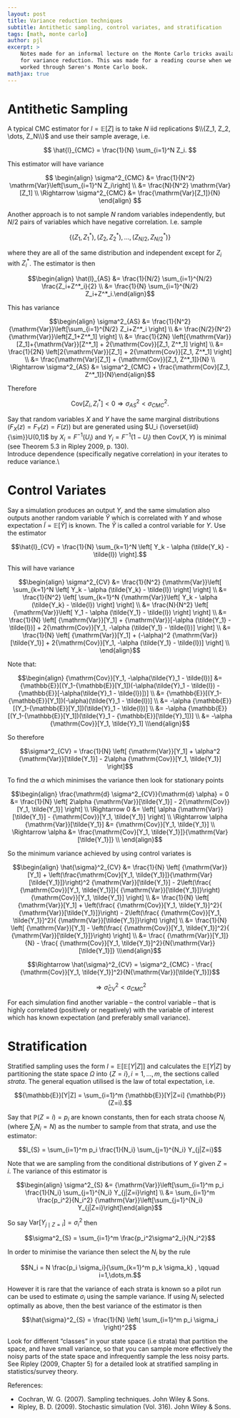 ```yaml
---
layout: post
title: Variance reduction techniques
subtitle: Antithetic sampling, control variates, and stratification
tags: [math, monte carlo]
author: pjl
excerpt: >
    Notes made for an informal lecture on the Monte Carlo tricks available
    for variance reduction. This was made for a reading course when we
    worked through Søren's Monte Carlo book.
mathjax: true
---
```



Antithetic Sampling
===================

A typical CMC estimator for $l = {\mathbb{E}}[Z]$ is to take $N$ iid
replications $\\{Z_1, Z_2, \dots, Z_N\\}$ and use their sample average,
i.e.

$$ \hat{l}_{CMC} = \frac{1}{N} \sum_{i=1}^N Z_i. $$

This estimator will have variance

$$
\begin{align}
\sigma^2_{CMC} &= \frac{1}{N^2} \mathrm{Var}\left[\sum_{i=1}^N Z_i\right] \\
&= \frac{N}{N^2} \mathrm{Var}[Z_1] \\
\Rightarrow \sigma^2_{CMC} &= \frac{\mathrm{Var}[Z_1]}{N}
\end{align}
$$


Another approach is to not sample $N$ random variables independently,
but $N/2$ pairs of variables which have negative correlation. I.e.
sample

$$\{ (Z_1, Z^*_1), (Z_2, Z^*_2), \dots, (Z_{N/2}, Z^*_{N/2}) \}$$

where they are all of the same distribution and independent except for
$Z_i$ with $Z^*_i$. The estimator is then

$$\begin{align}
    \hat{l}_{AS} &= \frac{1}{N/2} \sum_{i=1}^{N/2} \frac{Z_i+Z^*_i}{2} \\
        &= \frac{1}{N} \sum_{i=1}^{N/2} Z_i+Z^*_i.\end{align}$$

This has variance

$$\begin{align}
\sigma^2_{AS} &= \frac{1}{N^2} {\mathrm{Var}}\left[\sum_{i=1}^{N/2} Z_i+Z^*_i \right] \\
    &= \frac{N/2}{N^2} {\mathrm{Var}}\left[Z_1+Z^*_1] \right]  \\
    &= \frac{1}{2N} \left[{\mathrm{Var}}[Z_1]+{\mathrm{Var}}[Z^*_1] + 2{\mathrm{Cov}}[Z_1, Z^*_1] \right]  \\
    &= \frac{1}{2N} \left[2{\mathrm{Var}}[Z_1] + 2{\mathrm{Cov}}[Z_1, Z^*_1] \right]  \\
    &= \frac{\mathrm{Var}[Z_1] + {\mathrm{Cov}}[Z_1, Z^*_1]}{N} \\
\Rightarrow \sigma^2_{AS} &= \sigma^2_{CMC} + \frac{\mathrm{Cov}[Z_1, Z^*_1]}{N}\end{align}$$

Therefore

$${\mathrm{Cov}}[Z_i, Z^*_i] < 0 \Rightarrow \sigma^2_{AS} < \sigma^2_{CMC}.$$

Say that random variables $X$ and $Y$ have the same marginal
distributions ($F_X(z) = F_Y(z) = F(z)$) but are generated using
$U_i {\overset{iid}{\sim}}U(0,1)$ by $X_i = F^{-1}(U_i)$ and
$Y_i = F^{-1}(1-U_i)$ then ${\mathrm{Cov}}(X,Y)$ is minimal (see Theorem
5.3 in Ripley 2009, p. 130).\
Introduce dependence (specifically negative correlation) in your
iterates to reduce variance.\

Control Variates
================

Say a simulation produces an output $Y$, and the same simulation also
outputs another random variable $\tilde{Y}$ which is correlated with $Y$
and whose expectation $\tilde{l} = {\mathbb{E}}[\tilde{Y}]$ is known.
The $\tilde{Y}$ is called a control variable for $Y$. Use the estimator

$$\hat{l}_{CV}  = \frac{1}{N} \sum_{k=1}^N \left[ Y_k - \alpha (\tilde{Y_k} - \tilde{l}) \right].$$

This will have variance

$$\begin{align}
 \sigma^2_{CV} &= \frac{1}{N^2} {\mathrm{Var}}\left[ \sum_{k=1}^N \left[ Y_k - \alpha (\tilde{Y_k} - \tilde{l}) \right] \right] \\
 &= \frac{1}{N^2} \left[ \sum_{k=1}^N {\mathrm{Var}}\left[ Y_k - \alpha (\tilde{Y_k} - \tilde{l}) \right] \right] \\
  &= \frac{N}{N^2} \left[ {\mathrm{Var}}\left[ Y_1 - \alpha (\tilde{Y_1} - \tilde{l}) \right] \right] \\
  &= \frac{1}{N} \left[ {\mathrm{Var}}[Y_1] + {\mathrm{Var}}[-\alpha (\tilde{Y_1} - \tilde{l})] + 2{\mathrm{Cov}}[Y_1, -\alpha (\tilde{Y_1} - \tilde{l})] \right] \\
  &= \frac{1}{N} \left[ {\mathrm{Var}}[Y_1] + (-\alpha)^2 {\mathrm{Var}}[\tilde{Y_1}] + 2{\mathrm{Cov}}[Y_1, -\alpha (\tilde{Y_1} - \tilde{l})] \right] \\
 \end{align}$$

Note that:

$$\begin{align}
    {\mathrm{Cov}}[Y_1, -\alpha(\tilde{Y}_1 - \tilde{l})] &= {\mathbb{E}}[(Y_1-{\mathbb{E}}[Y_1])(-\alpha(\tilde{Y}_1 - \tilde{l}) - {\mathbb{E}}[-\alpha(\tilde{Y}_1 - \tilde{l})])] \\
    &= {\mathbb{E}}[(Y_1-{\mathbb{E}}[Y_1])(-\alpha)(\tilde{Y}_1 - \tilde{l})] \\
    &= -\alpha {\mathbb{E}}[(Y_1-{\mathbb{E}}[Y_1])(\tilde{Y}_1 - \tilde{l})] \\
    &= -\alpha {\mathbb{E}}[(Y_1-{\mathbb{E}}[Y_1])(\tilde{Y}_1 - {\mathbb{E}}[\tilde{Y}_1])] \\
    &= -\alpha {\mathrm{Cov}}[Y_1, \tilde{Y}_1] \\\end{align}$$

So therefore

$$\sigma^2_{CV} = \frac{1}{N} \left[ {\mathrm{Var}}[Y_1] + \alpha^2 {\mathrm{Var}}[\tilde{Y_1}] - 2\alpha {\mathrm{Cov}}[Y_1, \tilde{Y_1}] \right]$$

To find the $\alpha$ which minimises the variance then look for
stationary points

$$\begin{align}
 \frac{\mathrm{d} \sigma^2_{CV}}{\mathrm{d} \alpha} = 0 &= \frac{1}{N} \left[ 2\alpha {\mathrm{Var}}[\tilde{Y_1}] - 2{\mathrm{Cov}}[Y_1, \tilde{Y_1}] \right] \\
 \Rightarrow 0 &= \left[ \alpha {\mathrm{Var}}[\tilde{Y_1}] - {\mathrm{Cov}}[Y_1, \tilde{Y_1}] \right] \\
 \Rightarrow \alpha {\mathrm{Var}}[\tilde{Y_1}] &= {\mathrm{Cov}}[Y_1, \tilde{Y_1}] \\
 \Rightarrow \alpha  &= \frac{\mathrm{Cov}[Y_1, \tilde{Y_1}]}{\mathrm{Var}[\tilde{Y_1}]} \\
 \end{align}$$

So the minimum variance achieved by using control variates is

$$\begin{align}
    \hat{\sigma}^2_{CV} &= \frac{1}{N} \left[ {\mathrm{Var}}[Y_1] + \left(\frac{\mathrm{Cov}[Y_1, \tilde{Y_1}]}{\mathrm{Var}[\tilde{Y_1}]}\right)^2 {\mathrm{Var}}[\tilde{Y_1}] - 2\left(\frac{ {\mathrm{Cov}}[Y_1, \tilde{Y_1}]}{ {\mathrm{Var}}[\tilde{Y_1}]}\right) {\mathrm{Cov}}[Y_1, \tilde{Y_1}] \right] \\
    &= \frac{1}{N} \left[ {\mathrm{Var}}[Y_1] + \left(\frac{ {\mathrm{Cov}}[Y_1, \tilde{Y_1}]^2}{ {\mathrm{Var}}[\tilde{Y_1}]}\right) - 2\left(\frac{ {\mathrm{Cov}}[Y_1, \tilde{Y_1}]^2}{ {\mathrm{Var}}[\tilde{Y_1}]}\right) \right] \\
    &= \frac{1}{N} \left[ {\mathrm{Var}}[Y_1] - \left(\frac{ {\mathrm{Cov}}[Y_1, \tilde{Y_1}]^2}{ {\mathrm{Var}}[\tilde{Y_1}]}\right) \right] \\
    &= \frac{ {\mathrm{Var}}[Y_1]}{N} - \frac{ {\mathrm{Cov}}[Y_1, \tilde{Y_1}]^2}{N{\mathrm{Var}}[\tilde{Y_1}]} \\\end{align}$$

$$\Rightarrow \hat{\sigma}^2_{CV} = \sigma^2_{CMC} - \frac{ {\mathrm{Cov}}[Y_1, \tilde{Y_1}]^2}{N{\mathrm{Var}}[\tilde{Y_1}]}$$

$$\Rightarrow \hat{\sigma}^2_{CV} < \sigma^2_{CMC}$$

For each simulation find another variable – the control variable – that
is highly correlated (positively or negatively) with the variable of
interest which has known expectation (and preferably small variance).

Stratification
==============

Stratified sampling uses the form $l = {\mathbb{E}}[{\mathbb{E}}[Y|Z]]$
and calculates the ${\mathbb{E}}[Y|Z]$ by partitioning the state space
$\Omega$ into $\{Z=i\}, i=1, \dots, m$, the sections called *strata*.
The general equation utilised is the law of total expectation, i.e.

$${\mathbb{E}}[Y|Z] = \sum_{i=1}^m {\mathbb{E}}[Y|Z=i] {\mathbb{P}}(Z=i).$$

Say that ${\mathbb{P}}(Z=i)=p_i$ are known constants, then for each
strata choose $N_i$ (where $\sum_i N_i = N$) as the number to sample
from that strata, and use the estimator:

$$l_{S} = \sum_{i=1}^m p_i \frac{1}{N_i} \sum_{j=1}^{N_i} Y_{j|Z=i}$$

Note that we are sampling from the conditional distributions of $Y$
given $Z=i$. The variance of this estimator is

$$\begin{align}
    \sigma^2_{S} &= {\mathrm{Var}}\left[\sum_{i=1}^m p_i \frac{1}{N_i} \sum_{j=1}^{N_i} Y_{j|Z=i}\right] \\
    &= \sum_{i=1}^m \frac{p_i^2}{N_i^2} {\mathrm{Var}}\left[\sum_{j=1}^{N_i} Y_{j|Z=i}\right]\end{align}$$

So say ${\mathrm{Var}}[Y_{j \mid Z=i}] = \sigma^2_i$ then

$$\sigma^2_{S} = \sum_{i=1}^m \frac{p_i^2\sigma^2_i}{N_i^2}$$

In order to minimise the variance then select the $N_i$ by the rule

$$N_i = N \frac{p_i \sigma_i}{\sum_{k=1}^m p_k \sigma_k} , \qquad i=1,\dots,m.$$

However it is rare that the variance of each strata is known so a pilot
run can be used to estimate $\sigma_i$ using the sample variance.
If using $N_i$ selected optimally as above, then the best variance of
the estimator is then

$$\hat{\sigma}^2_{S} = \frac{1}{N} \left( \sum_{i=1}^m p_i \sigma_i \right)^2$$

Look for different “classes” in your state space (i.e strata) that
partition the space, and have small variance, so that you can sample
more effectively the noisy parts of the state space and infrequently
sample the less noisy parts.
See Ripley (2009, Chapter 5) for a detailed look at stratified sampling
in statistics/survey theory.

References:
-   Cochran, W. G. (2007). Sampling techniques. John Wiley & Sons.
-   Ripley, B. D. (2009). Stochastic simulation (Vol. 316). John Wiley &
    Sons.